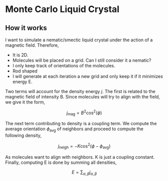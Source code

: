 # Monte Carlo Liquid Crystal

## How it works

I want to simulate a nematic/smectic liquid crystal under the action of a magnetic field. Therefore,

* It is 2D.
* Molecules will be placed on a grid. Can I still consider it a nematic?
* I only keep track of orientations of the molecules.
* Rod shaped
* I will generate at each iteration a new grid and only keep it if it minimizes energy E.


Two terms will account for the density energy $j$. The first is related to the magnetic field of intensity B. Since molecules will try to align with the field, we give it the form,

$$j_\text{mag} = B^2 \cos^2(\phi)$$


The next term contributing to density is a coupling term. We compute the average orientation $\phi_\text{avg}$ of neighbors and proceed to compute the following density,

$$j_\text{neigh} = - K \cos^2(\phi - \phi_\text{avg})$$

As molecules want to align with neighbors. K is just a coupling constant. Finally, computing E is done by summing all densities,

$$ E = \sum_{\alpha,\beta} j_{\alpha,\beta}$$
